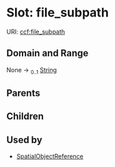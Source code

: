
# Slot: file_subpath




URI: [ccf:file_subpath](http://purl.org/ccf/file_subpath)


## Domain and Range

None &#8594;  <sub>0..1</sub> [String](types/String.md)

## Parents


## Children


## Used by

 * [SpatialObjectReference](SpatialObjectReference.md)
